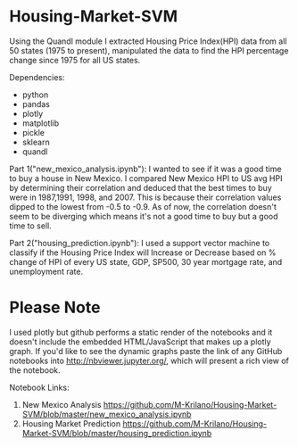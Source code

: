 # Housing-Market-SVM
Using the Quandl module I extracted Housing Price Index(HPI) data from all 50 states (1975 to present), manipulated the data to find the HPI percentage change since 1975 for all US states.

Dependencies:
- python
- pandas
- plotly
- matplotlib
- pickle
- sklearn
- quandl

Part 1("new_mexico_analysis.ipynb"): I wanted to see if it was a good time to buy a house in New Mexico. I compared New Mexico HPI to US avg HPI by determining their correlation and deduced that the best times to buy were in 1987,1991, 1998, and 2007. This is because their correlation values dipped to the lowest from -0.5 to -0.9. As of now, the correlation doesn't seem to be diverging which means it's not a good time to buy but a good time to sell.

Part 2("housing_prediction.ipynb"): I used a support vector machine to classify if the Housing Price Index will Increase or Decrease based on % change of HPI of every US state, GDP, SP500, 30 year mortgage rate, and unemployment rate.


# Please Note
I used plotly but github performs a static render of the notebooks and it doesn't include the embedded HTML/JavaScript that makes up a plotly graph. If you'd like to see the dynamic graphs paste the link of any GitHub notebooks into http://nbviewer.jupyter.org/, which will present a rich view of the notebook.

Notebook Links:
1) New Mexico Analysis
https://github.com/M-Krilano/Housing-Market-SVM/blob/master/new_mexico_analysis.ipynb
2) Housing Market Prediction
https://github.com/M-Krilano/Housing-Market-SVM/blob/master/housing_prediction.ipynb
